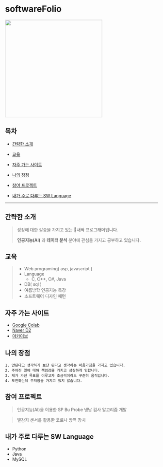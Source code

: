 # softwareFolio

<img src="https://user-images.githubusercontent.com/66113729/123883552-3e5b1880-d984-11eb-8bd8-5584cfdef1f2.jpg" width=320 heigth=320></img>

## 목차

* [간략한 소개](#간략한-소개)

* [교육](#교육)

* [자주 가는 사이트](#자주-가는-사이트)

* [나의 장점](#나의-장점)

* [참여 프로젝트](#참여-프로젝트)

* [내가 주로 다루는 SW Language](#내가-주로-다루는-sw-language)

---


## 간략한 소개

> 성장에 대한 갈증을 가지고 있는  :seedling:새싹 프로그래머입니다.
> 
> **인공지능(AI)** 과 **데이터 분석** 분야에 관심을 가지고 공부하고 있습니다.
> 


## 교육

> * Web programing( asp, javascript )
> * Language
>   * C, C++, C#, Java
> * DB( sql )
> * 여름방학 인공지능 특강
> * 소프트웨어 디자인 패턴

## 자주 가는 사이트

* [Google Colab](https://colab.research.google.com/notebooks/intro.ipynb?utm_source=scs-index)
* [Naver D2](https://d2.naver.com/helloworld)
* [아카이브](https://arxiv.org/)


## 나의 장점

```
1. 안된다고 생각하기 보단 된다고 생각하는 마음가짐을 가지고 있습니다.
2. 주어진 일에 대해 책임감을 가지고 성실하게 임합니다.
3. 제가 가진 목표를 이루고자 조금씩이라도 꾸준히 움직입니다.
4. 도전하는데 주저함을 가지고 있지 않습니다.
```

## 참여 프로젝트

> 인공지능(AI)을 이용한 SP Bu Probe 냉납 검사 알고리즘 개발 

> 열감지 센서를 활용한 코로나 방역 장치

## 내가 주로 다루는 SW Language

* Python
* Java
* MySQL

